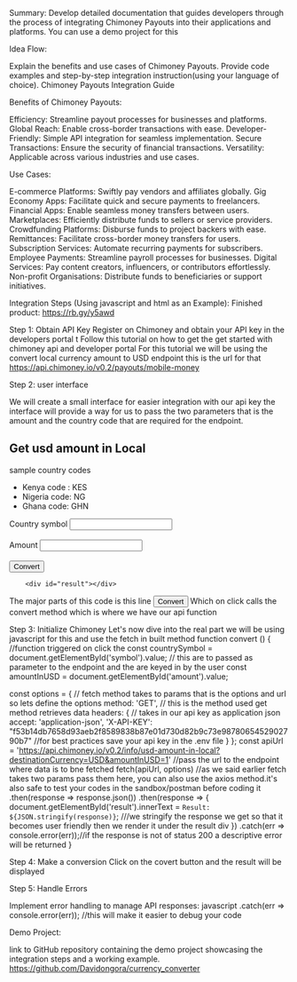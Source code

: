 Summary: Develop detailed documentation that guides developers through the process of integrating Chimoney Payouts into their applications and platforms. You can use a demo project for this

Idea Flow:

Explain the benefits and use cases of Chimoney Payouts.
Provide code examples and step-by-step integration instruction(using your language of choice).
Chimoney Payouts Integration Guide

Benefits of Chimoney Payouts:

Efficiency: Streamline payout processes for businesses and platforms.
Global Reach: Enable cross-border transactions with ease.
Developer-Friendly: Simple API integration for seamless implementation.
Secure Transactions: Ensure the security of financial transactions.
Versatility: Applicable across various industries and use cases.


Use Cases:

E-commerce Platforms: Swiftly pay vendors and affiliates globally.
Gig Economy Apps: Facilitate quick and secure payments to freelancers.
Financial Apps: Enable seamless money transfers between users.
Marketplaces: Efficiently distribute funds to sellers or service providers.
Crowdfunding Platforms: Disburse funds to project backers with ease.
Remittances: Facilitate cross-border money transfers for users.
Subscription Services: Automate recurring payments for subscribers.
Employee Payments: Streamline payroll processes for businesses.
Digital Services: Pay content creators, influencers, or contributors effortlessly.
Non-profit Organisations: Distribute funds to beneficiaries or support initiatives.

Integration Steps (Using javascript and html as an Example): 
Finished product: https://rb.gy/y5awd


Step 1: Obtain API Key
Register on Chimoney and obtain your API key in the developers portal t
Follow this tutorial on how to get the get started with chimoney api and developer portal <link>
For this tutorial we will be using the convert local currency amount to USD endpoint this is the url for that https://api.chimoney.io/v0.2/payouts/mobile-money

Step 2: user interface

We will create a small interface for easier integration with our api key the interface will provide a way for us to pass the two parameters that is the amount and the country code that are required for the endpoint.

<html lang="en">
<head>
    <meta charset="UTF-8">
    <meta name="viewport" content="width=device-width, initial-scale=1.0">
    <title>Document</title>
    <script src="./apifetch.js"></script>
    <script src="./key.js"></script>
    <link rel="stylesheet" href="./style.css">
</head>
<body>
    <div class="title">
        <h2>Get usd amount in Local</h2>
    </div>
    <div class="country">
        sample country codes
        <ul>
            <li>Kenya code : KES</li>
            <li>Nigeria code: NG</li>
            <li>Ghana code: GHN</li>
        </ul>
    </div>
    <div class="form">
        <label>Country symbol</label> 
        <input type="text" id="symbol"> <br/> <br/> 
        <label>Amount  </label>  
        <input type="text" id="amount"><br/><br/>
    </div>
        <div class="button">
            <button onclick="convert()">Convert</button>
        </div>

        <div id="result"></div>

</body>
</html>


The major parts of this code is this line <button onclick="convert()">Convert</button>
Which on click calls the convert method which is where we have our api function



Step 3: Initialize Chimoney
Let's now dive into the real part we will be using javascript for this and use the fetch in built method
function convert () { //function triggered on click the 
    const countrySymbol = document.getElementById('symbol').value; // this are to passed as parameter to the endpoint and the are keyed in by the user
    const amountInUSD = document.getElementById('amount').value;

const options = { // fetch method takes to params that is the options and url so lets define the options
    method: 'GET', // this is the method used get method retrieves data 
    headers: { // takes in our api key as application json
        accept: 'application-json',
        'X-API-KEY': "f53b14db7658d93aeb2f8589838b87e01d730d82b9c73e9878065452902790b7" //for best practices save your api key in the .env file
    }
};
    const apiUrl = 'https://api.chimoney.io/v0.2/info/usd-amount-in-local?destinationCurrency=USD&amountInUSD=1' //pass the url to the endpoint where data is to bne fetched 
    fetch(apiUrl, options) //as we said earlier fetch takes two params pass them here, you can also use the axios method.it's also safe to test your codes in the sandbox/postman before coding it
    .then(response => response.json())
    .then(response => { document.getElementById('result').innerText = `Result: ${JSON.stringify(response)}`; ///we stringify the response we get so that it becomes user friendly then we render it under the result div
})
    .catch(err => console.error(err));//if the response is not of status 200 a descriptive error will be returned 
}













Step 4: Make a conversion
Click on the covert button and the result will be displayed



Step 5: Handle Errors

Implement error handling to manage API responses:
javascript
.catch(err => console.error(err)); //this will make it easier to debug your code




Demo Project:

link to GitHub repository containing the  demo project showcasing the integration steps and a working example.
https://github.com/Davidongora/currency_converter


